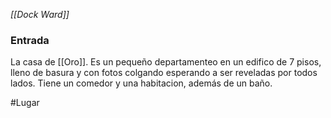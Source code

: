 *[[Dock Ward]]*
### Entrada
La casa de [[Oro]]. Es un pequeño departamenteo en un edifico de 7 pisos, lleno de basura y con fotos colgando esperando a ser reveladas por todos lados. Tiene un comedor y una habitacion, además de un baño.



#Lugar